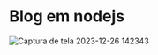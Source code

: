 # Blog em nodejs


![Captura de tela 2023-12-26 142343](https://github.com/GustavoNery88/Blog/assets/88352887/48557fd5-66af-44bb-8969-48ee46be4ae8)
